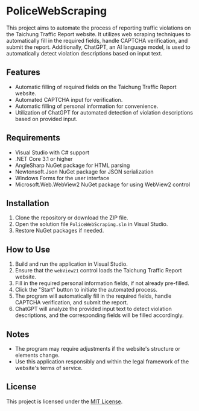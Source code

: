 # PoliceWebScraping

This project aims to automate the process of reporting traffic violations on the Taichung Traffic Report website. It utilizes web scraping techniques to automatically fill in the required fields, handle CAPTCHA verification, and submit the report. Additionally, ChatGPT, an AI language model, is used to automatically detect violation descriptions based on input text.

## Features

- Automatic filling of required fields on the Taichung Traffic Report website.
- Automated CAPTCHA input for verification.
- Automatic filling of personal information for convenience.
- Utilization of ChatGPT for automated detection of violation descriptions based on provided input.

## Requirements

- Visual Studio with C# support
- .NET Core 3.1 or higher
- AngleSharp NuGet package for HTML parsing
- Newtonsoft.Json NuGet package for JSON serialization
- Windows Forms for the user interface
- Microsoft.Web.WebView2 NuGet package for using WebView2 control

## Installation

1. Clone the repository or download the ZIP file.
2. Open the solution file `PoliceWebScraping.sln` in Visual Studio.
3. Restore NuGet packages if needed.

## How to Use

1. Build and run the application in Visual Studio.
2. Ensure that the `webView21` control loads the Taichung Traffic Report website.
3. Fill in the required personal information fields, if not already pre-filled.
4. Click the "Start" button to initiate the automated process.
5. The program will automatically fill in the required fields, handle CAPTCHA verification, and submit the report.
6. ChatGPT will analyze the provided input text to detect violation descriptions, and the corresponding fields will be filled accordingly.

## Notes

- The program may require adjustments if the website's structure or elements change.
- Use this application responsibly and within the legal framework of the website's terms of service.

## License

This project is licensed under the [MIT License](LICENSE).
